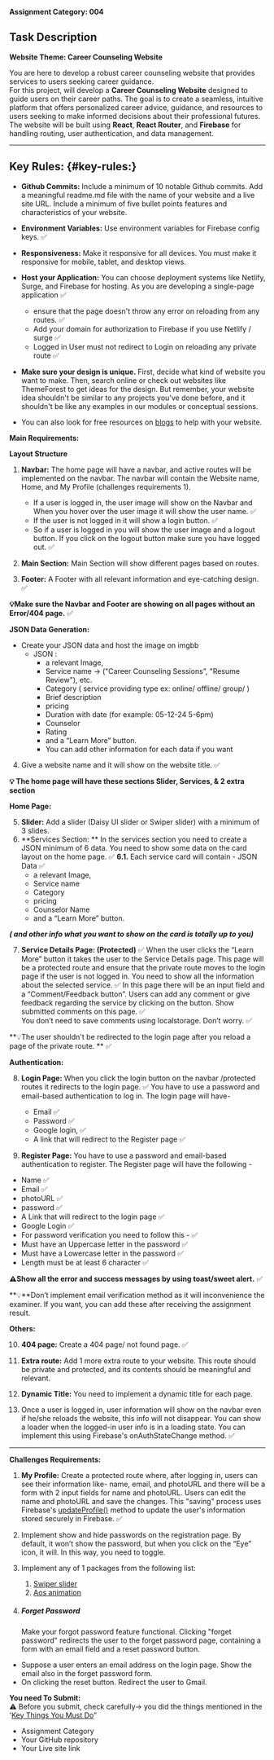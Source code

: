 **Assignment Category: 004**

## **Task Description**

**Website Theme: Career Counseling Website**

You are here to develop a robust career counseling website that provides services to users seeking career guidance.  
For this project, will develop a **Career Counseling Website** designed to guide users on their career paths. The goal is to create a seamless, intuitive platform that offers personalized career advice, guidance, and resources to users seeking to make informed decisions about their professional futures. The website will be built using **React**, **React Router**, and **Firebase** for handling routing, user authentication, and data management.

---

## **Key Rules:** {#key-rules:}

- **Github Commits:** Include a minimum of 10 notable Github commits. Add a meaningful readme.md file with the name of your website and a live site URL. Include a minimum of five bullet points features and characteristics of your website.
- **Environment Variables:** Use environment variables for Firebase config keys. ✅
- **Responsiveness:** Make it responsive for all devices. You must make it responsive for mobile, tablet, and desktop views. 
- **Host your Application:** You can choose deployment systems like Netlify, Surge, and Firebase for hosting. As you are developing a single-page application ✅
  - ensure that the page doesn't throw any error on reloading from any routes. ✅
  - Add your domain for authorization to Firebase if you use Netlify / surge ✅
  - Logged in User must not redirect to Login on reloading any private route ✅
- **Make sure your design is unique.** First, decide what kind of website you want to make. Then, search online or check out websites like ThemeForest to get ideas for the design. But remember, your website idea shouldn't be similar to any projects you've done before, and it shouldn't be like any examples in our modules or conceptual sessions. 

- You can also look for free resources on [blogs](https://bootcamp.uxdesign.cc/free-images-and-resources-collection-for-website-c77f2fc46ce5) to help with your website.

**Main Requirements:**

**Layout Structure**

1. **Navbar:** The home page will have a navbar, and active routes will be implemented on the navbar. The navbar will contain the Website name, Home, and My Profile (challenges requirements 1). 

   - If a user is logged in, the user image will show on the Navbar and When you hover over the user image it will show the user name. ✅
   - If the user is not logged in it will show a login button. ✅
   - So if a user is logged in you will show the user image and a logout button. If you click on the logout button make sure you have logged out. ✅

2. **Main Section:** Main Section will show different pages based on routes.

3. **Footer:** A Footer with all relevant information and eye-catching design. ✅

**💡Make sure the Navbar and Footer are showing on all pages without an Error/404 page.** ✅

**JSON Data Generation:**

- Create your JSON data and host the image on imgbb
  - JSON :
    - a relevant Image,
    - Service name \-\> ("Career Counseling Sessions”, "Resume Review"), etc.
    - Category ( service providing type ex: online/ offline/ group/ )
    - Brief description
    - pricing
    - Duration with date (for example: 05-12-24 5-6pm)
    - Counselor
    - Rating
    - and a “Learn More” button.
    - You can add other information for each data if you want

4. Give a website name and it will show on the website title. ✅

**💡 The home page will have these sections Slider, Services, & 2 extra section**

**Home Page:**

5. **Slider:** Add a slider (Daisy UI slider or Swiper slider) with a minimum of 3 slides.
6. **Services Section: ** In the services section you need to create a JSON minimum of 6 data. You need to show some data on the card layout on the home page.   ✅
   **6.1.** Each service card will contain \- JSON Data ✅
   - a relevant Image, 
   - Service name
   - Category
   - pricing
   - Counselor Name
   - and a “Learn More” button.

**_( and other info what you want to show on the card is totally up to you)_**

7. **Service Details Page: (Protected)** ✅
   When the user clicks the “Learn More” button it takes the user to the Service Details page. This page will be a protected route and ensure that the private route moves to the login page if the user is not logged in. You need to show all the information about the selected service. ✅
   In this page there will be an input field and a “Comment/Feedback button”. Users can add any comment or give feedback regarding the service by clicking on the button. Show submitted comments on this page. ✅  
   You don’t need to save comments using localstorage. Don’t worry. ✅ 

**💡The user shouldn't be redirected to the login page after you reload a page of the private route. ** ✅

**Authentication:**

8. **Login Page:** When you click the login button on the navbar /protected routes it redirects to the login page. ✅
   You have to use a password and email-based authentication to log in. The login page will have-

   - Email ✅
   - Password ✅
   - Google login, ✅
   - A link that will redirect to the Register page ✅

9. **Register Page:** You have to use a password and email-based authentication to register. The Register page will have the following \-

- Name ✅
- Email ✅
- photoURL ✅
- password ✅
- A Link that will redirect to the login page ✅
- Google Login ✅
- For password verification you need to follow this \- ✅
- Must have an Uppercase letter in the password  ✅
- Must have a Lowercase letter in the password ✅
- Length must be at least 6 character ✅

**⚠️Show all the error and success messages by using toast/sweet alert.** ✅

**💡**Don’t implement email verification method as it will inconvenience the examiner. If you want, you can add these after receiving the assignment result. 

**Others:**

10. **404 page:** Create a 404 page/ not found page. ✅
11. **Extra route:** Add 1 more extra route to your website. This route should be private and protected, and its contents should be meaningful and relevant.

12. **Dynamic Title:** You need to implement a dynamic title for each page. 

13. Once a user is logged in, user information will show on the navbar even if he/she reloads the website, this info will not disappear. You can show a loader when the logged-in user info is in a loading state. You can implement this using Firebase's onAuthStateChange method. ✅

---

**Challenges Requirements:**

1. **My Profile:** Create a protected route where, after logging in, users can see their information like- name, email, and photoURL and there will be a form with 2 input fields for name and photoURL. Users can edit the name and photoURL and save the changes. This "saving" process uses Firebase's [updateProfile()](https://firebase.google.com/docs/auth/web/manage-users?hl=en&authuser=0) method to update the user's information stored securely in Firebase. ✅
2. Implement show and hide passwords on the registration page. By default, it won’t show the password, but when you click on the “Eye” icon, it will. In this way, you need to toggle.
3. Implement any of 1 packages from the following list:

   1. [Swiper slider](https://swiperjs.com/)
   2. [Aos animation](https://www.npmjs.com/package/aos)

4. ##### **Forget Password**

   Make your forgot password feature functional. Clicking "forget password" redirects the user to the forget password page, containing a form with an email field and a reset password button.

- Suppose a user enters an email address on the login page. Show the email also in the forget password form.
- On clicking the reset button. Redirect the user to Gmail.

**You need To Submit:**  
⚠️ Before you submit, check carefully-\> you did the things mentioned in the '[Key Things You Must Do](#key-rules:)”

- Assignment Category
- Your GitHub repository
- Your Live site link
